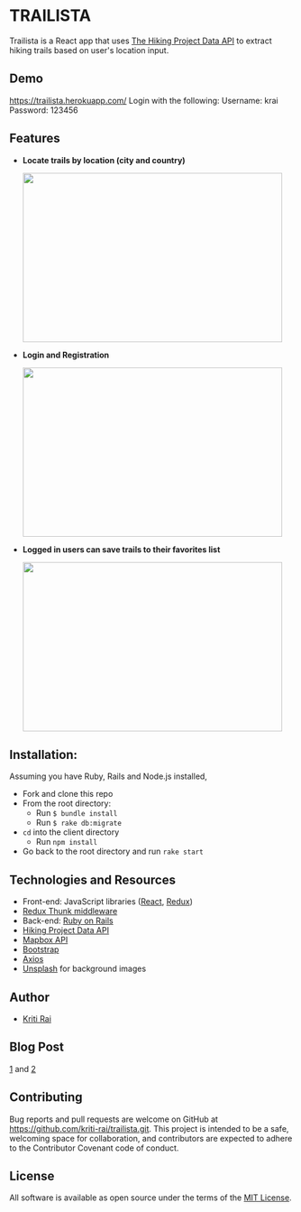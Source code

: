 # TRAILISTA

Trailista is a React app that uses [The Hiking Project Data API](https://www.hikingproject.com/data) to extract hiking trails based on user's location input.

## Demo

https://trailista.herokuapp.com/
Login with the following:
Username: krai
Password: 123456

## Features

- **Locate trails by location (city and country)**
  <p align="left">
    <img width="460" height="300" alt-text="search" src="https://media.giphy.com/media/lrbwszQmty9ybUdBQs/giphy.gif">
  </p>

- **Login and Registration**
  <p align="left">
    <img width="460" height="300" alt-text="login" src="https://media.giphy.com/media/j0verhIyrSczORIdK0/giphy.gif">
  </p>

- **Logged in users can save trails to their favorites list**
  <p align="left">
    <img width="460" height="300" alt-text="favorite" src="https://media.giphy.com/media/mDXrTRqf6EMfTAyNat/giphy.gif">
  </p>


## Installation:

 Assuming you have Ruby, Rails and Node.js installed,

- Fork and clone this repo
- From the root directory:
  - Run `$ bundle install`   
  - Run `$ rake db:migrate`
- `cd` into the client directory
  - Run `npm install`
- Go back to the root directory and run `rake start`


## Technologies and Resources

- Front-end: JavaScript libraries ([React](https://reactjs.org/), [Redux](https://redux.js.org/))
- [Redux Thunk middleware](https://github.com/reduxjs/redux-thunk)
- Back-end: [Ruby on Rails](https://github.com/rails/rails)
- [Hiking Project Data API](https://www.hikingproject.com/data)
- [Mapbox API](https://docs.mapbox.com/api/search/#geocoding)
- [Bootstrap](https://getbootstrap.com/)
- [Axios](https://github.com/axios/axios)
- [Unsplash](https://unsplash.com) for background images


## Author

- [Kriti Rai](https://github.com/kriti-rai)

## Blog Post
  [1](https://dev.to/kritirai/my-react-redux-portfolio-project-2h4k) and [2](http://icodeyounot.com/react_redux_portfolio_project)


## Contributing

Bug reports and pull requests are welcome on GitHub at https://github.com/kriti-rai/trailista.git. This project is intended to be a safe, welcoming space for collaboration, and contributors are expected to adhere to the Contributor Covenant code of conduct.


## License

All software is available as open source under the terms of the [MIT License](https://github.com/kriti-rai/trailista/blob/master/LICENSE.md).
